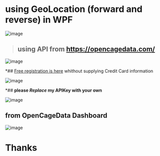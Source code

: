 # using GeoLocation (forward and reverse) in WPF

![image](https://user-images.githubusercontent.com/22365623/190488593-198f681b-8b30-40f0-ba61-4ca3447d9284.png)

>##    using API from https://opencagedata.com/


![image](https://user-images.githubusercontent.com/22365623/190487956-af301622-bf21-48d5-b5a0-7d2e8db48ec3.png)


*## [Free registration is here](https://opencagedata.com/users/sign_up) whithout supplying Credit Card information

![image](https://user-images.githubusercontent.com/22365623/190483267-8f38e629-b218-45f4-8e32-f8ca4863cb63.png)

*## **please _Replace_ my APIKey with your own**

![image](https://user-images.githubusercontent.com/22365623/189957524-2be38426-34b8-4a35-ab4a-24c15bbbf0f6.png)

## from OpenCageData Dashboard

![image](https://user-images.githubusercontent.com/22365623/190487343-a9b1f4e2-23de-4155-be10-c77fed1989b7.png)


# Thanks

